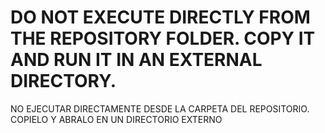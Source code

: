 # DO NOT EXECUTE DIRECTLY FROM THE REPOSITORY FOLDER. COPY IT AND RUN IT IN AN EXTERNAL DIRECTORY.
NO EJECUTAR DIRECTAMENTE DESDE LA CARPETA DEL REPOSITORIO. COPIELO Y ABRALO EN UN DIRECTORIO EXTERNO
